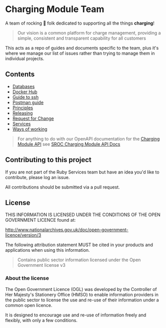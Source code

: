 # Charging Module Team

A team of rocking 🎸 folk dedicated to supporting all the things **charging**!

> Our vision is a common platform for charge management, providing a simple, consistent and transparent capability for all customers

This acts as a repo of guides and documents specific to the team, plus it's where we manage our list of issues rather than trying to manage them in individual projects.

## Contents

- [Databases](/databases/README.md)
- [Docker Hub](/dockerhub/README.md)
- [Guide to ssh](ssh.md)
- [Postman guide](/postman/README.md)
- [Principles](principles.md)
- [Releasing](/releasing/README.md)
- [Request for Change](/rfc/README.md)
- [Services](/services/README.md)
- [Ways of working](ways_of_working.md)

> For anything to do with our OpenAPI documentation for the [Charging Module API](https://github.com/DEFRA/sroc-charging-module-api) see [SROC Charging Module API Docs](https://github.com/DEFRA/sroc-charging-module-api-docs)

## Contributing to this project

If you are not part of the Ruby Services team but have an idea you'd like to contribute, please log an issue.

All contributions should be submitted via a pull request.

## License

THIS INFORMATION IS LICENSED UNDER THE CONDITIONS OF THE OPEN GOVERNMENT LICENCE found at:

<http://www.nationalarchives.gov.uk/doc/open-government-licence/version/3>

The following attribution statement MUST be cited in your products and applications when using this information.

> Contains public sector information licensed under the Open Government license v3

### About the license

The Open Government Licence (OGL) was developed by the Controller of Her Majesty's Stationery Office (HMSO) to enable information providers in the public sector to license the use and re-use of their information under a common open licence.

It is designed to encourage use and re-use of information freely and flexibly, with only a few conditions.
